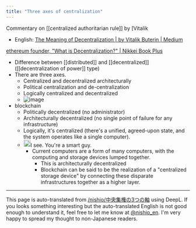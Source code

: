 ```yaml
---
title: "Three axes of centralization"
---
```


Commentary on [[centralized authoritarian rule]] by [Vitalik
- English: [The Meaning of Decentralization | by Vitalik Buterin | Medium](https://medium.com/@VitalikButerin/the-meaning-of-decentralization-a0c92b76a274)


[ethereum founder, "What is Decentralization?" | Nikkei Book Plus](https://bookplus.nikkei.com/atcl/column/021700205/030900004/)
- Difference between [[distributed]] and [[decentralized]] ([[decentralization of power]] type)
- There are three axes.
    - Centralized and decentralized architecturally
    - Political centralization and de-centralization
    - Logically centralized and decentralized
    - ![image](https://gyazo.com/69d46db20980cd0e7bce54ead1c506cd/thumb/1000)
- blockchain
    - Politically decentralized (no administrator)
    - Architecturally decentralized (no single point of failure for any infrastructure)
    - Logically, it's centralized (there's a unified, agreed-upon state, and the system operates like a single computer).
    - <img src='https://scrapbox.io/api/pages/nishio-en/nishio/icon' alt='nishio.icon' height="19.5"/>I see. You're a smart guy.
        - Current computers are a form of many computers, with the computing and storage devices lumped together.
            - This is architecturally decentralized
            - Blockchain can be said to be the realization of a "centralized storage device" by connecting these disparate infrastructures together as a higher layer.


---
This page is auto-translated from [/nishio/中央集権の3つの軸](https://scrapbox.io/nishio/中央集権の3つの軸) using DeepL. If you looks something interesting but the auto-translated English is not good enough to understand it, feel free to let me know at [@nishio_en](https://twitter.com/nishio_en). I'm very happy to spread my thought to non-Japanese readers.